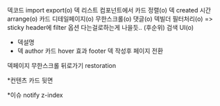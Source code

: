 덱코드 import export(o)
덱 리스트 컴포넌트에서 카드 정렬(o)
덱 created 시간 arrange(o)
카드 디테일페이지(o)
무한스크롤(o)
댓글(o)
덱빌더 필터처리(o) => sticky header에 filter 옵션 다는걸로하는게 나을듯.. (후순위)
검색 UI(o)

- 덱설명
- 덱 author
카드 hover 효과
footer
덱 작성후 페이지 전환

덱페이지 무한스크롤 뒤로가기 restoration

*컨텐츠
카드 뒷면

*이슈
notify z-index